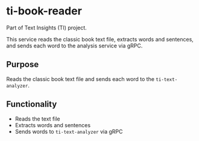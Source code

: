 # ti-book-reader

Part of Text Insights (TI) project.

This service reads the classic book text file, extracts words and sentences, and sends each word to the analysis service via gRPC.

## Purpose

Reads the classic book text file and sends each word to the `ti-text-analyzer`.

## Functionality

- Reads the text file
- Extracts words and sentences
- Sends words to `ti-text-analyzer` via gRPC
